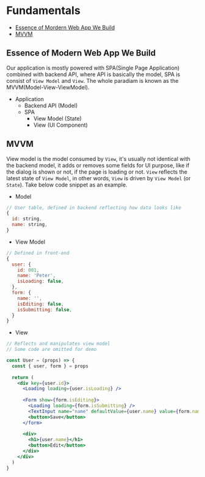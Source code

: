 # Fundamentals
- [Essence of Mordern Web App We Build](#essence)
- [MVVM](#mvvm)

## <a name="essence" />Essence of Modern Web App We Build
Our application is mostly powered with SPA(Single Page Application) combined with backend API, where API is basically the model, SPA is consist of `View Model` and `View`. The whole paradiam is known as the MVVM(Model-View-ViewModel).

- Application
  - Backend API (Model)
  - SPA
    - View Model (State)
    - View (UI Component)

## MVVM
View model is the model consumed by `View`, it's usually not identical with the backend model, it adds or removes some fields for UI purpose, like if the dialog is shown or not, if the page is loading or not. `View` reflects the latest state of `View Model`, in other words, `View` is driven by `View Model` (or `State`). Take below code snippet as an example.
- Model
```js
// User table, defined in backend reflecting how data looks like
{
  id: string,
  name: string,
}
```

- View Model
```js
// Defined in front-end
{
  user: {
    id: 001,
    name: 'Peter',
    isLoading: false,
  },
  form: {
    name: '',
    isEditing: false,
    isSubmitting: false,
  }
}
```

- View
```jsx
// Reflects and manipulates view model
// Some code are omitted for demo

const User = (props) => {
  const { user, form } = props
  
  return (
    <div key={user.id}>
      <Loading loading={user.isLoading} />
      
      <Form show={form.isEditing}>
        <Loading loading={form.isSubmitting} />
        <TextInput name="name" defaultValue={user.name} value={form.name}/>
        <button>Save</button>
      </form>
      
      <div>
        <h1>{user.name}</h1>
        <button>Edit</button>
      </div>
    </div>
  )
}
```
